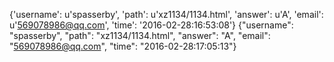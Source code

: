 {'username': u'spasserby', 'path': u'xz1134/1134.html', 'answer': u'A', 'email': u'569078986@qq.com', 'time': '2016-02-28:16:53:08'}
{"username": "spasserby", "path": "xz1134/1134.html", "answer": "A", "email": "569078986@qq.com", "time": "2016-02-28:17:05:13"}